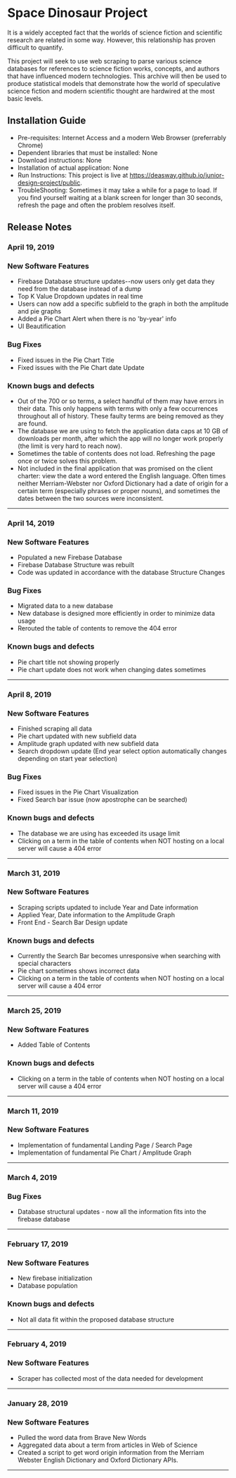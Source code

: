# Space Dinosaur Project

It is a widely accepted fact that the worlds of science fiction and scientific research are related in some way. However, this relationship has proven difficult to quantify.

This project will seek to use web scraping to parse various science databases for references to science fiction works, concepts, and authors that have influenced modern technologies. This archive will then be used to produce statistical models that demonstrate how the world of speculative science fiction and modern scientific thought are hardwired at the most basic levels.
## Installation Guide
* Pre-requisites: Internet Access and a modern Web Browser (preferrably Chrome)
* Dependent libraries that must be installed: None
* Download instructions: None
* Installation of actual application: None
* Run Instructions: This project is live at https://deasway.github.io/junior-design-project/public.
* TroubleShooting: Sometimes it may take a while for a page to load. If you find yourself waiting at a blank screen for longer than 30 seconds, refresh the page and often the problem resolves itself.
## Release Notes

### April 19, 2019
### New Software Features
* Firebase Database structure updates--now users only get data they need from the database instead of a dump
* Top K Value Dropdown updates in real time 
* Users can now add a specific subfield to the graph in both the amplitude and pie graphs
* Added a Pie Chart Alert when there is no 'by-year' info
* UI Beautification
### Bug Fixes
* Fixed issues in the Pie Chart Title
* Fixed issues with the Pie Chart date Update
### Known bugs and defects
* Out of the 700 or so terms, a select handful of them may have errors in their data. This only happens with terms with only a few occurrences throughout all of history. These faulty terms are being removed as they are found.
* The database we are using to fetch the application data caps at 10 GB of downloads per month, after which the app will no longer work properly (the limit is very hard to reach now).
* Sometimes the table of contents does not load. Refreshing the page once or twice solves this problem.
* Not included in the final application that was promised on the client charter: view the date a word entered the English language. Often times neither Merriam-Webster nor Oxford Dictionary had a date of origin for a certain term (especially phrases or proper nouns), and sometimes the dates between the two sources were inconsistent. 
---
### April 14, 2019
### New Software Features
* Populated a new Firebase Database
* Firebase Database Structure was rebuilt
* Code was updated in accordance with the database Structure Changes
### Bug Fixes
* Migrated data to a new database
* New database is designed more efficiently in order to minimize data usage
* Rerouted the table of contents to remove the 404 error
### Known bugs and defects
* Pie chart title not showing properly
* Pie chart update does not work when changing dates sometimes
---
### April 8, 2019
### New Software Features
* Finished scraping all data 
* Pie chart updated with new subfield data
* Amplitude graph updated with new subfield data
* Search dropdown update (End year select option automatically changes depending on start year selection)
### Bug Fixes
* Fixed issues in the Pie Chart Visualization
* Fixed Search bar issue (now apostrophe can be searched)
### Known bugs and defects
* The database we are using has exceeded its usage limit
* Clicking on a term in the table of contents when NOT hosting on a local server will cause a 404 error
---
### March 31, 2019
### New Software Features
* Scraping scripts updated to include Year and Date information
* Applied Year, Date information to the Amplitude Graph
* Front End - Search Bar Design update 
### Known bugs and defects
* Currently the Search Bar becomes unresponsive when searching with special characters
* Pie chart sometimes shows incorrect data
* Clicking on a term in the table of contents when NOT hosting on a local server will cause a 404 error
---
### March 25, 2019
### New Software Features
* Added Table of Contents 
### Known bugs and defects
* Clicking on a term in the table of contents when NOT hosting on a local server will cause a 404 error
---
### March 11, 2019
### New Software Features
* Implementation of fundamental Landing Page / Search Page
* Implementation of fundamental Pie Chart / Amplitude Graph
---
### March 4, 2019
### Bug Fixes
* Database structural updates - now all the information fits into the firebase database
---
### February 17, 2019
### New Software Features
* New firebase initialization
* Database population
### Known bugs and defects
* Not all data fit within the proposed database structure
---
### February 4, 2019
### New Software Features
* Scraper has collected most of the data needed for development
---
### January 28, 2019
### New Software Features
* Pulled the word data from Brave New Words
* Aggregated data about a term from articles in Web of Science
* Created a script to get word origin information from the Merriam Webster English Dictionary and Oxford Dictionary APIs.
---


